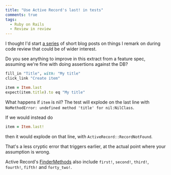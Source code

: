 ```yaml
---
title: "Use Active Record's last! in tests"
comments: true
tags:
  - Ruby on Rails
  - Review in review
---
```


I thought I'd start [a series](/tag/review-in-review) of short blog posts on things I remark on during code review that could be of wider interest.

Do you see anything to improve in this extract from a feature spec, assuming we're fine with doing assertions against the DB?

``` ruby
fill_in "Title", with: "My title"
click_link "Create item"

item = Item.last
expect(item.title).to eq "My title"
```

What happens if `item` is nil? The test will explode on the last line with `NoMethodError: undefined method 'title' for nil:NilClass`.

If we would instead do

``` ruby
item = Item.last!
```

then it would explode on that line, with `ActiveRecord::RecordNotFound`.

That's a less cryptic error that triggers earlier, at the actual point where your assumption is wrong.

Active Record's [FinderMethods](http://api.rubyonrails.org/classes/ActiveRecord/FinderMethods.html) also include `first!`, `second!`, `third!`, `fourth!`, `fifth!` and `forty_two!`.
